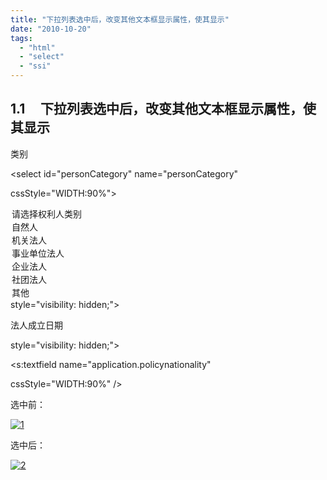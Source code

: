 ```yaml
---
title: "下拉列表选中后，改变其他文本框显示属性，使其显示"
date: "2010-10-20"
tags: 
  - "html"
  - "select"
  - "ssi"
---
```


## 1.1     下拉列表选中后，改变其他文本框显示属性，使其显示

<tr>

<td width="10%">

类别

</td>

<td width="40%">

<select id="personCategory" name="personCategory"

cssStyle="WIDTH:90%">

<option value=0>

请选择权利人类别

</option>

<option value=1>

自然人

</option>

<option value=2>

机关法人

</option>

<option value=3>

事业单位法人

</option>

<option value=4>

企业法人

</option>

<option value=5>

社团法人

</option>

<option value=6>

其他

</option>

</select>

<script language="javascript">

/\*选了法人后，显示法人单位成立日期\*/

document.getElementById("personCategory").onchange = function(){

var obj = document.getElementById("personCategory"); //selectid

var index = obj.selectedIndex; // 选中索引

var text = obj.options\[index\].text; // 选中文本

var value = obj.options\[index\].value; // 选中值

if(value!=1&&value!=6){

artificialSetUpDate1.style.visibility="visible";

artificialSetUpDate2.style.visibility="visible";

}

else{

artificialSetUpDate1.style.visibility="hidden";

artificialSetUpDate2.style.visibility="hidden";

}

document.g

}

</script>

<!--

<s:select id="personCategory"

cssStyle="WIDTH:90%"

list="#{'自然人':'自然人','机关法人':'机关法人','事业单位法人':'事业单位法人','企业法人':'企业法人','社团法人':'社团法人','其他':'其他'}"

headerKey="" headerValue="请选择权利人类别" /> -->

</td>

<td id="artificialSetUpDate1" class="lbTitle table\_td" width="10%"

style="visibility: hidden;">

法人成立日期

</td>

<td id="artificialSetUpDate2" class="table\_td" width="40%"

style="visibility: hidden;">

<s:textfield name="application.policynationality"

cssStyle="WIDTH:90%" />

</td>

</tr>

选中前：

[![](images/1.png "1")](https://www.zhouzhengxi.com/wordpress/wp-content/uploads/2010/10/1.png)

选中后：

[![](images/2.png "2")](https://www.zhouzhengxi.com/wordpress/wp-content/uploads/2010/10/2.png)
